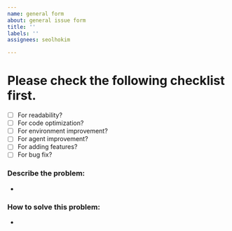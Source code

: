 ```yaml
---
name: general form
about: general issue form
title: ''
labels: ''
assignees: seolhokim

---
```


# Please check the following checklist first.

- [ ] For readability?
- [ ] For code optimization?
- [ ] For environment improvement?
- [ ] For agent improvement?
- [ ] For adding features?
- [ ] For bug fix?

### Describe the problem:
- 
### How to solve this problem:
-
